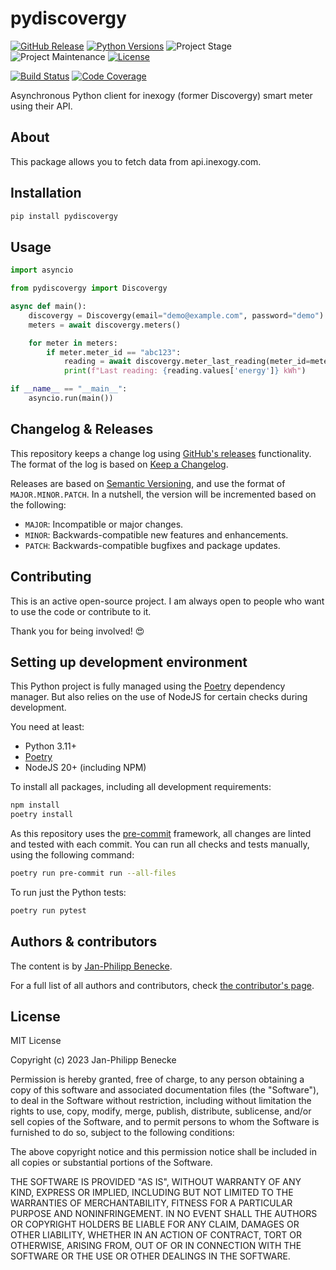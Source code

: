 # pydiscovergy

[![GitHub Release][releases-shield]][releases]
[![Python Versions][python-versions-shield]][pypi]
![Project Stage][project-stage-shield]
![Project Maintenance][maintenance-shield]
[![License][license-shield]](LICENSE.md)

[![Build Status][build-shield]][build]
[![Code Coverage][codecov-shield]][codecov]

Asynchronous Python client for inexogy (former Discovergy) smart meter using their API.

## About

This package allows you to fetch data from api.inexogy.com.

## Installation

```bash
pip install pydiscovergy
```

## Usage

```python
import asyncio

from pydiscovergy import Discovergy

async def main():
    discovergy = Discovergy(email="demo@example.com", password="demo")
    meters = await discovergy.meters()

    for meter in meters:
        if meter.meter_id == "abc123":
            reading = await discovergy.meter_last_reading(meter_id=meter.meter_id)
            print(f"Last reading: {reading.values['energy']} kWh")

if __name__ == "__main__":
    asyncio.run(main())
```

## Changelog & Releases

This repository keeps a change log using [GitHub's releases][releases]
functionality. The format of the log is based on
[Keep a Changelog][keepchangelog].

Releases are based on [Semantic Versioning][semver], and use the format
of `MAJOR.MINOR.PATCH`. In a nutshell, the version will be incremented
based on the following:

- `MAJOR`: Incompatible or major changes.
- `MINOR`: Backwards-compatible new features and enhancements.
- `PATCH`: Backwards-compatible bugfixes and package updates.

## Contributing

This is an active open-source project. I am always open to people who want to
use the code or contribute to it.

Thank you for being involved! :heart_eyes:

## Setting up development environment

This Python project is fully managed using the [Poetry][poetry] dependency manager. But also relies on the use of NodeJS for certain checks during development.

You need at least:

- Python 3.11+
- [Poetry][poetry-install]
- NodeJS 20+ (including NPM)

To install all packages, including all development requirements:

```bash
npm install
poetry install
```

As this repository uses the [pre-commit][pre-commit] framework, all changes
are linted and tested with each commit. You can run all checks and tests
manually, using the following command:

```bash
poetry run pre-commit run --all-files
```

To run just the Python tests:

```bash
poetry run pytest
```

## Authors & contributors

The content is by [Jan-Philipp Benecke][jpbede].

For a full list of all authors and contributors,
check [the contributor's page][contributors].

## License

MIT License

Copyright (c) 2023 Jan-Philipp Benecke

Permission is hereby granted, free of charge, to any person obtaining a copy
of this software and associated documentation files (the "Software"), to deal
in the Software without restriction, including without limitation the rights
to use, copy, modify, merge, publish, distribute, sublicense, and/or sell
copies of the Software, and to permit persons to whom the Software is
furnished to do so, subject to the following conditions:

The above copyright notice and this permission notice shall be included in all
copies or substantial portions of the Software.

THE SOFTWARE IS PROVIDED "AS IS", WITHOUT WARRANTY OF ANY KIND, EXPRESS OR
IMPLIED, INCLUDING BUT NOT LIMITED TO THE WARRANTIES OF MERCHANTABILITY,
FITNESS FOR A PARTICULAR PURPOSE AND NONINFRINGEMENT. IN NO EVENT SHALL THE
AUTHORS OR COPYRIGHT HOLDERS BE LIABLE FOR ANY CLAIM, DAMAGES OR OTHER
LIABILITY, WHETHER IN AN ACTION OF CONTRACT, TORT OR OTHERWISE, ARISING FROM,
OUT OF OR IN CONNECTION WITH THE SOFTWARE OR THE USE OR OTHER DEALINGS IN THE
SOFTWARE.

[build-shield]: https://github.com/jpbede/pydiscovergy/actions/workflows/release.yml/badge.svg
[build]: https://github.com/jpbede/pydiscovergy/actions
[codecov-shield]: https://codecov.io/gh/jpbede/pydiscovergy/branch/main/graph/badge.svg
[codecov]: https://codecov.io/gh/jpbede/pydiscovergy
[commits-shield]: https://img.shields.io/github/commit-activity/y/jpbede/pydiscovergy.svg
[commits]: https://github.com/jpbede/pydiscovergy/commits/main
[contributors]: https://github.com/jpbede/pydiscovergy/graphs/contributors
[jpbede]: https://github.com/jpbede
[keepchangelog]: http://keepachangelog.com/en/1.0.0/
[license-shield]: https://img.shields.io/github/license/jpbede/pydiscovergy.svg
[maintenance-shield]: https://img.shields.io/maintenance/yes/2024.svg
[poetry-install]: https://python-poetry.org/docs/#installation
[poetry]: https://python-poetry.org
[pre-commit]: https://pre-commit.com/
[project-stage-shield]: https://img.shields.io/badge/project%20stage-stable-green.svg
[python-versions-shield]: https://img.shields.io/pypi/pyversions/pydiscovergy
[releases-shield]: https://img.shields.io/github/release/jpbede/pydiscovergy.svg
[releases]: https://github.com/jpbede/pydiscovergy/releases
[semver]: http://semver.org/spec/v2.0.0.html
[pypi]: https://pypi.org/project/pydiscovergy/
